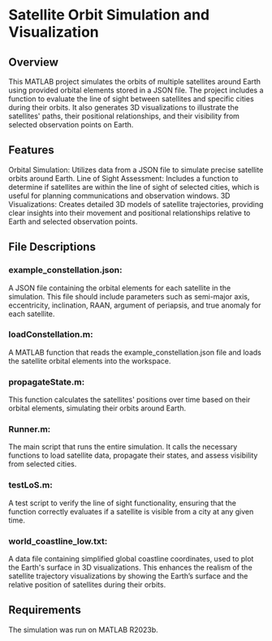# Satellite Orbit Simulation and Visualization

## Overview

This MATLAB project simulates the orbits of multiple satellites around Earth using provided orbital elements stored in a JSON file. The project includes a function to evaluate the line of sight between satellites and specific cities during their orbits. It also generates 3D visualizations to illustrate the satellites' paths, their positional relationships, and their visibility from selected observation points on Earth.

## Features

Orbital Simulation: Utilizes data from a JSON file to simulate precise satellite orbits around Earth.
Line of Sight Assessment: Includes a function to determine if satellites are within the line of sight of selected cities, which is useful for planning communications and observation windows.
3D Visualizations: Creates detailed 3D models of satellite trajectories, providing clear insights into their movement and positional relationships relative to Earth and selected observation points.

## File Descriptions

### example_constellation.json:
A JSON file containing the orbital elements for each satellite in the simulation. This file should include parameters such as semi-major axis, eccentricity, inclination, RAAN, argument of periapsis, and true anomaly for each satellite.

### loadConstellation.m:
A MATLAB function that reads the example_constellation.json file and loads the satellite orbital elements into the workspace.

### propagateState.m:
This function calculates the satellites' positions over time based on their orbital elements, simulating their orbits around Earth.

### Runner.m:
The main script that runs the entire simulation. It calls the necessary functions to load satellite data, propagate their states, and assess visibility from selected cities.

### testLoS.m:
A test script to verify the line of sight functionality, ensuring that the function correctly evaluates if a satellite is visible from a city at any given time.

### world_coastline_low.txt:
A data file containing simplified global coastline coordinates, used to plot the Earth's surface in 3D visualizations. This enhances the realism of the satellite trajectory visualizations by showing the Earth’s surface and the relative position of satellites during their orbits.

## Requirements

The simulation was run on MATLAB R2023b.

